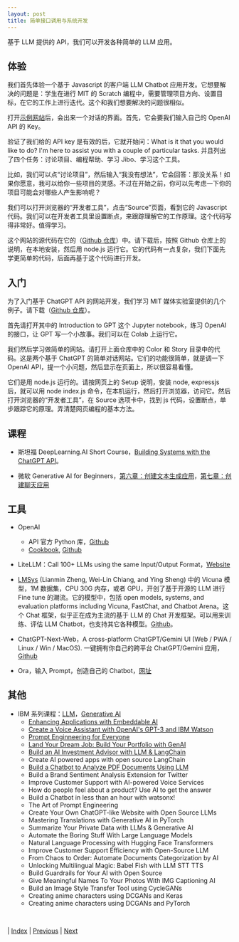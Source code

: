 ```yaml
---
layout: post
title: 简单接口调用与系统开发
---
```


基于 LLM 提供的 API，我们可以开发各种简单的 LLM 应用。

## 体验

我们首先体验一个基于 Javascript 的客户端 LLM Chatbot 应用开发。它想要解决的问题是：学生在进行 MIT 的 Scratch 编程中，需要管理项目方向、设置目标，在它的工作上进行迭代。这个和我们想要解决的问题很相似。

打开[示例网站](https://mitmedialab.github.io/sparki)后，会出来一个对话的界面。首先，它会要我们输入自己的 OpenAI API 的 Key。

验证了我们给的 API key 是有效的后，它就开始问：What is it that you would like to do? I'm here to assist you with a couple of particular tasks. 并且列出了四个任务：讨论项目、编程帮助、学习 Jibo、学习这个工具。

比如，我们可以点“讨论项目”，然后输入“我没有想法”，它会回答：那没关系！如果你愿意，我可以给你一些项目的灵感。不过在开始之前，你可以先考虑一下你的项目可能会对哪些人产生影响呢？

我们可以打开浏览器的“开发者工具”，点击“Source”页面，看到它的 Javascript 代码。我们可以在开发者工具里设置断点，来跟踪理解它的工作原理。这个代码写得非常好。值得学习。

这个网站的源代码在它的（[Github 仓库](https://github.com/mitmedialab/sparki)）中。请下载后，按照 Github 仓库上的说明，在本地安装，然后用 node.js 运行它。它的代码有一点复杂，我们下面先学更简单的代码，后面再基于这个代码进行开发。

## 入门

为了入门基于 ChatGPT API 的网站开发，我们学习 MIT 媒体实验室提供的几个例子。请下载（[Github 仓库](https://github.com/mitmedialab/genai-code-demos)）。

首先请打开其中的 Introduction to GPT 这个 Jupyter notebook，练习 OpenAI 的接口，让 GPT 写一个小故事。我们可以在 Colab 上运行它。

我们然后学习做简单的网站。请打开上面仓库中的 Color 和 Story 目录中的代码。这是两个基于 ChatGPT 的简单对话网站。它们的功能很简单，就是调一下 OpenAI API，提一个小问题，然后显示在页面上，所以很容易看懂。

它们是用 node.js 运行的。请按网页上的 Setup 说明，安装 node, expressjs 后，就可以用 node index.js 命令，在本机运行，然后打开浏览器，访问它。然后打开浏览器的“开发者工具”，在 Source 选项卡中，找到 js 代码，设置断点，单步跟踪它的原理。弄清楚网页编程的基本方法。

## 课程

- 斯坦福 DeepLearning.AI Short Course，[Building Systems with the ChatGPT API](https://learn.deeplearning.ai/chatgpt-building-system)。

- 微软 Generative AI for Beginners，[第六章：创建文本生成应用](https://github.com/microsoft/generative-ai-for-beginners/blob/main/06-text-generation-apps/translations/cn/README.md?WT.mc_id=academic-105485-koreyst)，[第七章：创建聊天应用](https://github.com/microsoft/generative-ai-for-beginners/blob/main/07-building-chat-applications/translations/cn/README.md?WT.mc_id=academic-105485-koreyst)

## 工具

- OpenAI
  - API 官方 Python 库，[Github](https://github.com/openai/openai-python)
  - [Cookbook](https://cookbook.openai.com/), [Github](https://github.com/openai/openai-cookbook)

- LiteLLM：Call 100+ LLMs using the same Input/Output Format，[Website](https://docs.litellm.ai/docs/)

- [LMSys](https://lmsys.org/) (Lianmin Zheng, Wei-Lin Chiang, and Ying Sheng) 中的 Vicuna 模型，1M 数据集，CPU 30G 内存，或者 GPU，开创了基于开源的 LLM 进行 Fine tune 的潮流。它的模型中，包括 open models, systems, and evaluation platforms including Vicuna, FastChat, and Chatbot Arena。这个 Chat 框架，似乎正在成为主流的基于 LLM 的 Chat 开发框架。可以用来训练、评估 LLM Chatbot，也支持其它各种模型。[Github](https://github.com/lm-sys/FastChat)。

- ChatGPT-Next-Web，A cross-platform ChatGPT/Gemini UI (Web / PWA / Linux / Win / MacOS). 一键拥有你自己的跨平台 ChatGPT/Gemini 应用，[Github](https://github.com/ChatGPTNextWeb/ChatGPT-Next-Web)

- Ora，输入 Prompt，创造自己的 Chatbot，[网址](https://ora.ai/)

## 其他

- IBM 系列课程：[LLM](https://cognitiveclass.ai/courses?type%5B%5D=guided_project&sort%5B%5D=featured&skills%5B%5D=LLM&skills%5B%5D=Large+Language+Model+%28LLM%29)，[Generative AI](https://cognitiveclass.ai/courses?type%5B%5D=guided_project&sort%5B%5D=featured&skills%5B%5D=Generative+AI)
  - [Enhancing Applications with Embeddable AI](https://cognitiveclass.ai/learn/integration-of-embeddable-ai)
  - [Create a Voice Assistant with OpenAI's GPT-3 and IBM Watson](https://cognitiveclass.ai/courses/course-v1:IBMSkillsNetwork+GPXX0IWWEN+v1)
  - [Prompt Enginneering for Everyone](https://cognitiveclass.ai/courses/prompt-engineering-for-everyone)
  - [Land Your Dream Job: Build Your Portfolio with GenAI](https://cognitiveclass.ai/courses/course-v1:IBMSkillsNetwork+GPXX0UVUEN+v1)
  - [Build an AI Investment Advisor with LLM & LangChain](https://cognitiveclass.ai/courses/course-v1:IBMSkillsNetwork+GPXX05EIEN+v1)
  - Create AI powered apps with open source LangChain
  - [Build a Chatbot to Analyze PDF Documents Using LLM](https://cognitiveclass.ai/courses/course-v1:IBMSkillsNetwork+GPXX0WEVEN+v1)
  - Build a Brand Sentiment Analysis Extension for Twitter
  - Improve Customer Support with AI-powered Voice Services
  - How do people feel about a product? Use AI to get the answer
  - Build a Chatbot in less than an hour with watsonx!
  - The Art of Prompt Engineering
  - Create Your Own ChatGPT-like Website with Open Source LLMs
  - Mastering Translations with Generative AI in PyTorch
  - Summarize Your Private Data with LLMs & Generative AI
  - Automate the Boring Stuff With Large Language Models
  - Natural Language Processing with Hugging Face Transformers
  - Improve Customer Support Efficiency with Open-Source LLM
  - From Chaos to Order: Automate Documents Categorization by AI
  - Unlocking Multilingual Magic: Babel Fish with LLM STT TTS
  - Build Guardrails for Your AI with Open Source
  - Give Meaningful Names To Your Photos With IMG Captioning AI
  - Build an Image Style Transfer Tool using CycleGANs
  - Creating anime characters using DCGANs and Keras
  - Creating anime characters using DCGANs and PyTorch

<br/>

| [Index](./) | [Previous](3-11-prompt-opt) | [Next](3-19-chatbot-opt)
